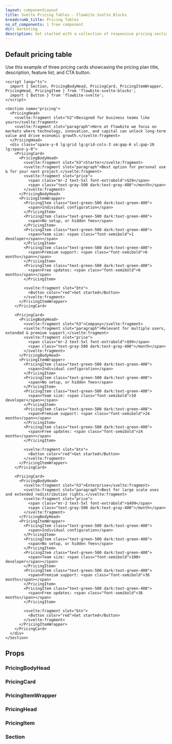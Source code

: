 ```yaml
---
layout: componentLayout
title: Svelte Pricing Tables - Flowbite Svelte Blocks
breadcrumb_title: Pricing Tables
no_of_components: 1 free component
dir: marketing
description: Get started with a collection of responsive pricing sections to show the pricing plan to your potential customers based on multiple sizes, styles, and layouts.
---
```


<script>
  import { TableProp, TableDefaultRow } from '../utils'
  import { props as item1} from '../props/PricingBodyHead.json'
  import { props as item2} from '../props/PricingCard.json'
  import { props as item3} from '../props/PricingItemWrapper.json'
  import { props as item4} from '../props/PricingHead.json'
  import { props as item5} from '../props/PricingItem.json'
  import { props as item6} from '../props/Section.json'
</script>

## Default pricing table

Use this example of three pricing cards showcasing the pricing plan title, description, feature list, and CTA button.

```svelte example
<script lang="ts">
  import { Section, PricingBodyHead, PricingCard, PricingItemWrapper, PricingHead, PricingItem } from 'flowbite-svelte-blocks';
  import { Button } from 'flowbite-svelte';
</script>

<Section name="pricing">
  <PricingHead>
    <svelte:fragment slot="h2">Designed for business teams like yours</svelte:fragment>
    <svelte:fragment slot="paragraph">Here at Flowbite we focus on markets where technology, innovation, and capital can unlock long-term value and drive economic growth.</svelte:fragment>
  </PricingHead>
  <div class="space-y-8 lg:grid lg:grid-cols-3 sm:gap-6 xl:gap-10 lg:space-y-0">
    <PricingCard>
      <PricingBodyHead>
        <svelte:fragment slot="h3">Starter</svelte:fragment>
        <svelte:fragment slot="paragraph">Best option for personal use & for your next project.</svelte:fragment>
        <svelte:fragment slot="price">
          <span class="mr-2 text-5xl font-extrabold">$29</span>
          <span class="text-gray-500 dark:text-gray-400">/month</span>
        </svelte:fragment>
      </PricingBodyHead>
      <PricingItemWrapper>
        <PricingItem class="text-green-500 dark:text-green-400">
          <span>Individual configuration</span>
        </PricingItem>
        <PricingItem class="text-green-500 dark:text-green-400">
          <span>No setup, or hidden fees</span>
        </PricingItem>
        <PricingItem class="text-green-500 dark:text-green-400">
          <span>Team size: <span class="font-semibold">1 developer</span></span>
        </PricingItem>
        <PricingItem class="text-green-500 dark:text-green-400">
          <span>Premium support: <span class="font-semibold">6 months</span></span>
        </PricingItem>
        <PricingItem class="text-green-500 dark:text-green-400">
          <span>Free updates: <span class="font-semibold">6 months</span></span>
        </PricingItem>

        <svelte:fragment slot="btn">
          <Button color="red">Get started</Button>
        </svelte:fragment>
      </PricingItemWrapper>
    </PricingCard>

    <PricingCard>
      <PricingBodyHead>
        <svelte:fragment slot="h3">Company</svelte:fragment>
        <svelte:fragment slot="paragraph">Relevant for multiple users, extended & premium support.</svelte:fragment>
        <svelte:fragment slot="price">
          <span class="mr-2 text-5xl font-extrabold">$99</span>
          <span class="text-gray-500 dark:text-gray-400">/month</span>
        </svelte:fragment>
      </PricingBodyHead>
      <PricingItemWrapper>
        <PricingItem class="text-green-500 dark:text-green-400">
          <span>Individual configuration</span>
        </PricingItem>
        <PricingItem class="text-green-500 dark:text-green-400">
          <span>No setup, or hidden fees</span>
        </PricingItem>
        <PricingItem class="text-green-500 dark:text-green-400">
          <span>Team size: <span class="font-semibold">10 developer</span></span>
        </PricingItem>
        <PricingItem class="text-green-500 dark:text-green-400">
          <span>Premium support: <span class="font-semibold">24 months</span></span>
        </PricingItem>
        <PricingItem class="text-green-500 dark:text-green-400">
          <span>Free updates: <span class="font-semibold">24 months</span></span>
        </PricingItem>

        <svelte:fragment slot="btn">
          <Button color="red">Get started</Button>
        </svelte:fragment>
      </PricingItemWrapper>
    </PricingCard>

    <PricingCard>
      <PricingBodyHead>
        <svelte:fragment slot="h3">Enterprise</svelte:fragment>
        <svelte:fragment slot="paragraph">Best for large scale uses and extended redistribution rights.</svelte:fragment>
        <svelte:fragment slot="price">
          <span class="mr-2 text-5xl font-extrabold">$499</span>
          <span class="text-gray-500 dark:text-gray-400">/month</span>
        </svelte:fragment>
      </PricingBodyHead>
      <PricingItemWrapper>
        <PricingItem class="text-green-500 dark:text-green-400">
          <span>Individual configuration</span>
        </PricingItem>
        <PricingItem class="text-green-500 dark:text-green-400">
          <span>No setup, or hidden fees</span>
        </PricingItem>
        <PricingItem class="text-green-500 dark:text-green-400">
          <span>Team size: <span class="font-semibold">100+ developer</span></span>
        </PricingItem>
        <PricingItem class="text-green-500 dark:text-green-400">
          <span>Premium support: <span class="font-semibold">36 months</span></span>
        </PricingItem>
        <PricingItem class="text-green-500 dark:text-green-400">
          <span>Free updates: <span class="font-semibold">36 months</span></span>
        </PricingItem>

        <svelte:fragment slot="btn">
          <Button color="red">Get started</Button>
        </svelte:fragment>
      </PricingItemWrapper>
    </PricingCard>
  </div>
</Section>
```

## Props

### PricingBodyHead

<TableProp>
<TableDefaultRow items={item1} rowState='hover' />
</TableProp>

### PricingCard

<TableProp>
<TableDefaultRow items={item2} rowState='hover' />
</TableProp>

### PricingItemWrapper

<TableProp>
<TableDefaultRow items={item3} rowState='hover' />
</TableProp>

### PricingHead

<TableProp>
<TableDefaultRow items={item4} rowState='hover' />
</TableProp>

### PricingItem

<TableProp>
<TableDefaultRow items={item5} rowState='hover' />
</TableProp>

### Section

<TableProp>
<TableDefaultRow items={item6} rowState='hover' />
</TableProp>
